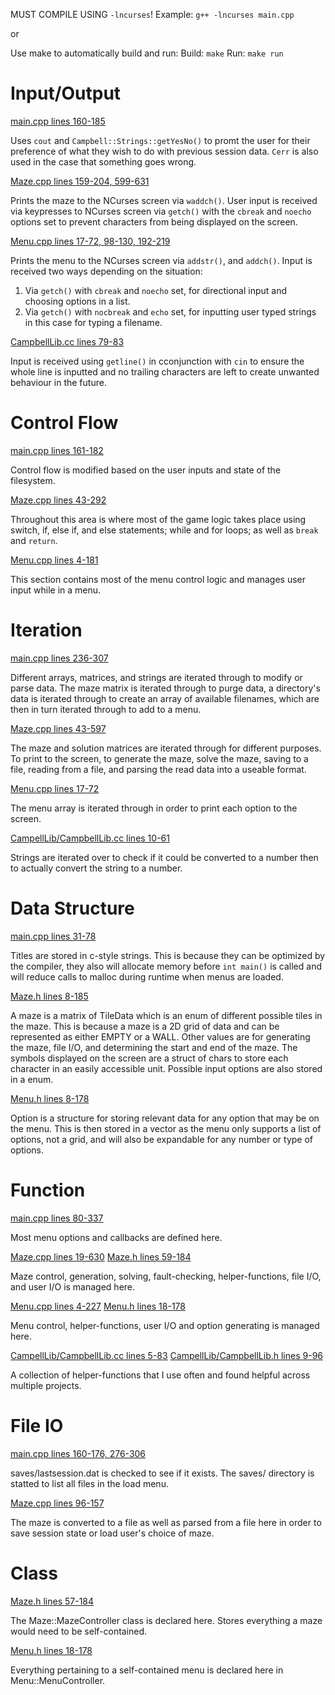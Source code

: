MUST COMPILE USING `-lncurses`!
Example: `g++ -lncurses main.cpp`

or

Use make to automatically build and run:
Build: `make`
Run: `make run`

# Input/Output
[main.cpp lines 160-185](/blob/master/main.cpp)

Uses `cout` and `Campbell::Strings::getYesNo()` to promt the user for their preference of what they wish to do with previous session data. `Cerr` is also used in the case that something goes wrong.

[Maze.cpp lines 159-204, 599-631](/blob/master/Maze.cpp)

Prints the maze to the NCurses screen via `waddch()`. User input is received via keypresses to NCurses screen via `getch()` with the `cbreak` and `noecho` options set to prevent characters from being displayed on the screen.

[Menu.cpp lines 17-72, 98-130, 192-219](/blob/master/Menu.cpp)

Prints the menu to the NCurses screen via `addstr()`, and `addch()`. Input is received two ways depending on the situation:
  1) Via `getch()` with `cbreak` and `noecho` set, for directional input and choosing options in a list.
  2) Via `getch()` with `nocbreak` and `echo` set, for inputting user typed strings in this case for typing a filename.

[CampbellLib.cc lines 79-83](/blob/master/CampbellLib/CampbellLib.cc)

Input is received using `getline()` in cconjunction with `cin` to ensure the whole line is inputted and no trailing characters are left to create unwanted behaviour in the future.

# Control Flow
[main.cpp lines 161-182](/blob/master/main.cpp)

Control flow is modified based on the user inputs and state of the filesystem.

[Maze.cpp lines 43-292](/blob/master/Maze.cpp)

Throughout this area is where most of the game logic takes place using switch, if, else if, and else statements; while and for loops; as well as `break` and `return`.

[Menu.cpp lines 4-181](/blob/master/Menu.cpp)

This section contains most of the menu control logic and manages user input while in a menu.

# Iteration
[main.cpp lines 236-307](/blob/master/main.cpp)

Different arrays, matrices, and strings are iterated through to modify or parse data. The maze matrix is iterated through to purge data, a directory's data is iterated through to create an array of available filenames, which are then in turn iterated through to add to a menu.

[Maze.cpp lines 43-597](/blob/master/Maze.cpp)

The maze and solution matrices are iterated through for different purposes. To print to the screen, to generate the maze, solve the maze, saving to a file, reading from a file, and parsing the read data into a useable format.

[Menu.cpp lines 17-72](/blob/master/Menu.cpp)

The menu array is iterated through in order to print each option to the screen.

[CampellLib/CampbellLib.cc lines 10-61](/blob/master/CampbellLib/CampbellLib.cc)

Strings are iterated over to check if it could be converted to a number then to actually convert the string to a number.

# Data Structure
[main.cpp lines 31-78](/blob/master/main.cpp)

Titles are stored in c-style strings. This is because they can be optimized by the compiler, they also will allocate memory before `int main()` is called and will reduce calls to malloc during runtime when menus are loaded.

[Maze.h lines 8-185](/blob/master/Maze.h)

A maze is a matrix of TileData which is an enum of different possible tiles in the maze. This is because a maze is a 2D grid of data and can be represented as either EMPTY or a WALL. Other values are for generating the maze, file I/O, and determining the start and end of the maze. The symbols displayed on the screen are a struct of chars to store each character in an easily accessible unit. Possible input options are also stored in a enum.

[Menu.h lines 8-178](/blob/master/Menu.h)

Option is a structure for storing relevant data for any option that may be on the menu. This is then stored in a vector as the menu only supports a list of options, not a grid, and will also be expandable for any number or type of options.

# Function
[main.cpp lines 80-337](/blob/master/main.cpp)

Most menu options and callbacks are defined here.

[Maze.cpp lines 19-630](/blob/master/Maze.cpp)
[Maze.h lines 59-184](/blob/master/Maze.h)

Maze control, generation, solving, fault-checking, helper-functions, file I/O, and user I/O is managed here.

[Menu.cpp lines 4-227](/blob/master/Menu.cpp)
[Menu.h lines 18-178](/blob/master/Menu.h)

Menu control, helper-functions, user I/O and option generating is managed here.

[CampellLib/CampbellLib.cc lines 5-83](/blob/master/CampbellLib/CampbellLib.cc)
[CampellLib/CampbellLib.h lines 9-96](/blob/master/CampbellLib/CampbellLib.h)

A collection of helper-functions that I use often and found helpful across multiple projects.

# File IO
[main.cpp lines 160-176, 276-306](/blob/master/main.cpp)

saves/lastsession.dat is checked to see if it exists. The saves/ directory is statted to list all files in the load menu.

[Maze.cpp lines 96-157](/blob/master/Maze.cpp)

The maze is converted to a file as well as parsed from a file here in order to save session state or load user's choice of maze.

# Class
[Maze.h lines 57-184](/blob/master/Maze.h)

The Maze::MazeController class is declared here. Stores everything a maze would need to be self-contained.

[Menu.h lines 18-178](/blob/master/Menu.h)

Everything pertaining to a self-contained menu is declared here in Menu::MenuController.
